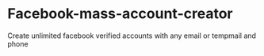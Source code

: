 # Facebook-mass-account-creator
Create unlimited facebook verified accounts with any email or tempmail and phone
